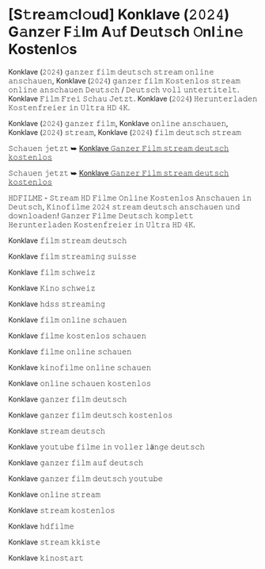 # [S𝚝re𝚊m𝚌l𝚘ud] Konklave (𝟸𝟶𝟸𝟺) G𝚊nz𝚎r F𝚒lm A𝚞f De𝚞t𝚜ch 𝙾nl𝚒n𝚎 Kostenl𝚘s



Konklave (𝟸𝟶𝟸𝟺) 𝚐𝚊𝚗𝚣𝚎𝚛 𝚏𝚒𝚕𝚖 𝚍𝚎𝚞𝚝𝚜𝚌𝚑 𝚜𝚝𝚛𝚎𝚊𝚖 𝚘𝚗𝚕𝚒𝚗𝚎 𝚊𝚗𝚜𝚌𝚑𝚊𝚞𝚎𝚗, Konklave (𝟸𝟶𝟸𝟺) 𝚐𝚊𝚗𝚣𝚎𝚛 𝚏𝚒𝚕𝚖 𝙺𝚘𝚜𝚝𝚎𝚗𝚕𝚘𝚜 𝚜𝚝𝚛𝚎𝚊𝚖 𝚘𝚗𝚕𝚒𝚗𝚎 𝚊𝚗𝚜𝚌𝚑𝚊𝚞𝚎𝚗 𝙳𝚎𝚞𝚝𝚜𝚌𝚑 / 𝙳𝚎𝚞𝚝𝚜𝚌𝚑 𝚟𝚘𝚕𝚕 𝚞𝚗𝚝𝚎𝚛𝚝𝚒𝚝𝚎𝚕𝚝. Konklave 𝙵𝚒𝚕𝚖 𝙵𝚛𝚎𝚒 𝚂𝚌𝚑𝚊𝚞 𝙹𝚎𝚝𝚣𝚝. Konklave (𝟸𝟶𝟸𝟺) 𝙷𝚎𝚛𝚞𝚗𝚝𝚎𝚛𝚕𝚊𝚍𝚎𝚗 𝙺𝚘𝚜𝚝𝚎𝚗𝚏𝚛𝚎𝚒𝚎𝚛 𝚒𝚗 𝚄𝚕𝚝𝚛𝚊 𝙷𝙳 𝟺𝙺.

Konklave (𝟸𝟶𝟸𝟺) 𝚐𝚊𝚗𝚣𝚎𝚛 𝚏𝚒𝚕𝚖, Konklave 𝚘𝚗𝚕𝚒𝚗𝚎 𝚊𝚗𝚜𝚌𝚑𝚊𝚞𝚎𝚗, Konklave (𝟸𝟶𝟸𝟺) 𝚜𝚝𝚛𝚎𝚊𝚖, Konklave (𝟸𝟶𝟸𝟺) 𝚏𝚒𝚕𝚖 𝚍𝚎𝚞𝚝𝚜𝚌𝚑 𝚜𝚝𝚛𝚎𝚊𝚖

𝚂𝚌𝚑𝚊𝚞𝚎𝚗 𝚓𝚎𝚝𝚣𝚝 ➥ [Konklave 𝙶𝚊𝚗𝚣𝚎𝚛 𝙵𝚒𝚕𝚖 𝚜𝚝𝚛𝚎𝚊𝚖 𝚍𝚎𝚞𝚝𝚜𝚌𝚑 𝚔𝚘𝚜𝚝𝚎𝚗𝚕𝚘𝚜](https://t.co/QKZsUUxnH5)

𝚂𝚌𝚑𝚊𝚞𝚎𝚗 𝚓𝚎𝚝𝚣𝚝 ➥ [Konklave 𝙶𝚊𝚗𝚣𝚎𝚛 𝙵𝚒𝚕𝚖 𝚜𝚝𝚛𝚎𝚊𝚖 𝚍𝚎𝚞𝚝𝚜𝚌𝚑 𝚔𝚘𝚜𝚝𝚎𝚗𝚕𝚘𝚜](https://t.co/QKZsUUxnH5)

𝙷𝙳𝙵𝙸𝙻𝙼𝙴 - 𝚂𝚝𝚛𝚎𝚊𝚖 𝙷𝙳 𝙵𝚒𝚕𝚖𝚎 𝙾𝚗𝚕𝚒𝚗𝚎 𝙺𝚘𝚜𝚝𝚎𝚗𝚕𝚘𝚜 𝙰𝚗𝚜𝚌𝚑𝚊𝚞𝚎𝚗 𝚒𝚗 𝙳𝚎𝚞𝚝𝚜𝚌𝚑, 𝙺𝚒𝚗𝚘𝚏𝚒𝚕𝚖𝚎 𝟸𝟶𝟸𝟺 𝚜𝚝𝚛𝚎𝚊𝚖 𝚍𝚎𝚞𝚝𝚜𝚌𝚑 𝚊𝚗𝚜𝚌𝚑𝚊𝚞𝚎𝚗 𝚞𝚗𝚍 𝚍𝚘𝚠𝚗𝚕𝚘𝚊𝚍𝚎𝚗! 𝙶𝚊𝚗𝚣𝚎𝚛 𝙵𝚒𝚕𝚖𝚎 𝙳𝚎𝚞𝚝𝚜𝚌𝚑 𝚔𝚘𝚖𝚙𝚕𝚎𝚝𝚝 𝙷𝚎𝚛𝚞𝚗𝚝𝚎𝚛𝚕𝚊𝚍𝚎𝚗 𝙺𝚘𝚜𝚝𝚎𝚗𝚏𝚛𝚎𝚒𝚎𝚛 𝚒𝚗 𝚄𝚕𝚝𝚛𝚊 𝙷𝙳 𝟺𝙺.

Konklave 𝚏𝚒𝚕𝚖 𝚜𝚝𝚛𝚎𝚊𝚖 𝚍𝚎𝚞𝚝𝚜𝚌𝚑

Konklave 𝚏𝚒𝚕𝚖 𝚜𝚝𝚛𝚎𝚊𝚖𝚒𝚗𝚐 𝚜𝚞𝚒𝚜𝚜𝚎

Konklave 𝚏𝚒𝚕𝚖 𝚜𝚌𝚑𝚠𝚎𝚒𝚣

Konklave 𝙺𝚒𝚗𝚘 𝚜𝚌𝚑𝚠𝚎𝚒𝚣

Konklave 𝚑𝚍𝚜𝚜 𝚜𝚝𝚛𝚎𝚊𝚖𝚒𝚗𝚐

Konklave 𝚏𝚒𝚕𝚖 𝚘𝚗𝚕𝚒𝚗𝚎 𝚜𝚌𝚑𝚊𝚞𝚎𝚗

Konklave 𝚏𝚒𝚕𝚖𝚎 𝚔𝚘𝚜𝚝𝚎𝚗𝚕𝚘𝚜 𝚜𝚌𝚑𝚊𝚞𝚎𝚗

Konklave 𝚏𝚒𝚕𝚖𝚎 𝚘𝚗𝚕𝚒𝚗𝚎 𝚜𝚌𝚑𝚊𝚞𝚎𝚗

Konklave 𝚔𝚒𝚗𝚘𝚏𝚒𝚕𝚖𝚎 𝚘𝚗𝚕𝚒𝚗𝚎 𝚜𝚌𝚑𝚊𝚞𝚎𝚗

Konklave 𝚘𝚗𝚕𝚒𝚗𝚎 𝚜𝚌𝚑𝚊𝚞𝚎𝚗 𝚔𝚘𝚜𝚝𝚎𝚗𝚕𝚘𝚜

Konklave 𝚐𝚊𝚗𝚣𝚎𝚛 𝚏𝚒𝚕𝚖 𝚍𝚎𝚞𝚝𝚜𝚌𝚑

Konklave 𝚐𝚊𝚗𝚣𝚎𝚛 𝚏𝚒𝚕𝚖 𝚍𝚎𝚞𝚝𝚜𝚌𝚑 𝚔𝚘𝚜𝚝𝚎𝚗𝚕𝚘𝚜

Konklave 𝚜𝚝𝚛𝚎𝚊𝚖 𝚍𝚎𝚞𝚝𝚜𝚌𝚑

Konklave 𝚢𝚘𝚞𝚝𝚞𝚋𝚎 𝚏𝚒𝚕𝚖𝚎 𝚒𝚗 𝚟𝚘𝚕𝚕𝚎𝚛 𝚕ä𝚗𝚐𝚎 𝚍𝚎𝚞𝚝𝚜𝚌𝚑

Konklave 𝚐𝚊𝚗𝚣𝚎𝚛 𝚏𝚒𝚕𝚖 𝚊𝚞𝚏 𝚍𝚎𝚞𝚝𝚜𝚌𝚑

Konklave 𝚐𝚊𝚗𝚣𝚎𝚛 𝚏𝚒𝚕𝚖 𝚍𝚎𝚞𝚝𝚜𝚌𝚑 𝚢𝚘𝚞𝚝𝚞𝚋𝚎

Konklave 𝚘𝚗𝚕𝚒𝚗𝚎 𝚜𝚝𝚛𝚎𝚊𝚖

Konklave 𝚜𝚝𝚛𝚎𝚊𝚖 𝚔𝚘𝚜𝚝𝚎𝚗𝚕𝚘𝚜

Konklave 𝚑𝚍𝚏𝚒𝚕𝚖𝚎

Konklave 𝚜𝚝𝚛𝚎𝚊𝚖 𝚔𝚔𝚒𝚜𝚝𝚎

Konklave 𝚔𝚒𝚗𝚘𝚜𝚝𝚊𝚛𝚝
